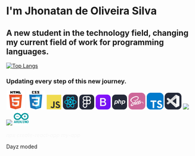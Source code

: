 <h1>I'm Jhonatan de Oliveira Silva </h1>
<h2>A new student in the technology field, changing my current field of work for programming languages.</h2>
      


[![Top Langs](https://github-readme-stats.vercel.app/api/top-langs/?username=Jhowpix&layout=compact)](https://github.com/anuraghazra/github-readme-stats)

 <h3>Updating every step of this new journey.</h3>
 
 <img src="https://raw.githubusercontent.com/devicons/devicon/master/icons/html5/html5-original-wordmark.svg " style="width: 50px;">  <img src="https://raw.githubusercontent.com/devicons/devicon/master/icons/css3/css3-original-wordmark.svg " style="width: 50px;">  <img src="https://raw.githubusercontent.com/devicons/devicon/master/icons/javascript/javascript-original.svg" style="width: 40px;">  <img src="https://github.com/tandpfun/skill-icons/blob/main/icons/React-Dark.svg" style="width: 40px;">  <img src="https://github.com/tandpfun/skill-icons/blob/main/icons/Figma-Dark.svg" style="width: 40px;"> <img src="https://github.com/tandpfun/skill-icons/blob/main/icons/Bootstrap.svg" style="width: 40px;">  <img src="https://github.com/tandpfun/skill-icons/blob/main/icons/PHP-Dark.svg" style="width: 40px;">  <img src="https://github.com/tandpfun/skill-icons/blob/main/icons/Sass.svg" style="width: 45px;">  <img src="https://github.com/tandpfun/skill-icons/blob/main/icons/TypeScript.svg" style="width: 45px;">  <img src="https://github.com/tandpfun/skill-icons/blob/main/icons/VSCode-Dark.svg" style="width: 45px;">
<img src="https://github.com/isocpp/logos/blob/master/cpp_logo.svg" style="width: 40px;"> <img src="https://user-images.githubusercontent.com/17773218/56295546-32a81200-60ea-11e9-8761-0b726b20fd51.png" style="width: 50px;"> <img src="https://raw.githubusercontent.com/devicons/devicon/master/icons/arduino/arduino-original-wordmark.svg" style="width: 40px;">

<i style="color: #f7f7f7;"> npx create-react-app my-app </i>

<a style=" text-decoration: none;" href="https://steamcommunity.com/profiles/76561199247898368/myworkshopfiles/?appid=221100">Dayz moded</a>
 
